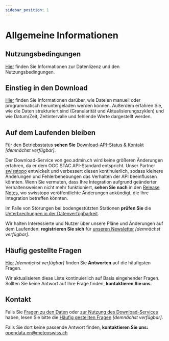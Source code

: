 ```yaml
---
sidebar_position: 1
---
```


# Allgemeine Informationen

## Nutzungsbedingungen
[Hier](https://meteoswiss.github.io/opendata-terms-of-use/) finden Sie Informationen zur Datenlizenz und den Nutzungsbedingungen.

## Einstieg in den Download
[Hier](https://meteoswiss.github.io/opendata-download/) finden Sie Informationen darüber, wie Dateien manuell oder programmatisch heruntergeladen werden können. Außerdem erfahren Sie, wie die Daten strukturiert sind (Granularität und Aktualisierungszyklen) und wie Datum/Zeit, Zeitintervalle und fehlende Werte dargestellt werden.

## Auf dem Laufenden bleiben
Für den Betriebsstatus **sehen Sie** [Download-API-Status & Kontakt](https://github.com/MeteoSwiss/opendata-status/blob/main/README.md) *[demnächst verfügbar]*.

Der Download-Service von geo.admin.ch wird keine größeren Änderungen erfahren, da er dem OGC STAC API-Standard entspricht. Unser Partner [swisstopo](https://www.swisstopo.admin.ch/de) entwickelt und verbessert diesen kontinuierlich, sodass kleinere Änderungen und Fehlerbehebungen das Verhalten der API beeinflussen könnten. Wenn Sie vermuten, dass Ihre Integration aufgrund geänderter Verhaltensweisen nicht mehr funktioniert, **sehen Sie nach** in den [Release Notes](https://api3.geo.admin.ch/releasenotes/index.html), wo swisstopo veröffentlichte Änderungen ankündigt, die Ihre Integration betreffen könnten.

Im Falle von Störungen bei bodengestützten Stationen **prüfen Sie** die [Unterbrechungen in der Datenverfügbarkeit](https://www.meteoswiss.admin.ch/services-and-publications/applications/data-availability.html).

Wir halten Interessierte und Nutzer über unsere Pläne und Änderungen auf dem Laufenden: **registrieren Sie sich** für [unseren Newsletter](#upcoming) *[demnächst verfügbar]*.

## Häufig gestellte Fragen
[Hier](#upcoming) *[demnächst verfügbar]* finden Sie **Antworten** auf die häufigsten Fragen.

Wir aktualisieren diese Liste kontinuierlich auf Basis eingehender Fragen. Sollten Sie keine Antwort auf Ihre Frage finden, **kontaktieren Sie uns**.

## Kontakt
Falls Sie [Fragen zu den Daten](#a---ground-based-measurements) oder [zur Nutzung des Download-Services](https://github.com/MeteoSwiss/opendata-download/blob/main/README.md) haben, lesen Sie bitte die [Häufig gestellten Fragen](#upcoming) *[demnächst verfügbar]*.

Falls Sie dort keine passende Antwort finden, **kontaktieren Sie uns:** [opendata.en@meteoswiss.ch](mailto:opendata.en@meteoswiss.ch)
